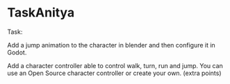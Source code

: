 # TaskAnitya

Task:

Add a jump animation to the character in blender and then configure it in Godot.

Add a character controller able to control  walk, turn, run and jump. You can use an Open Source character controller or create your own. (extra points)
